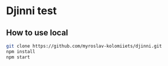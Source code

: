 # Djinni test

## How to use local

```sh
git clone https://github.com/myroslav-kolomiiets/djinni.git
npm install
npm start
```
